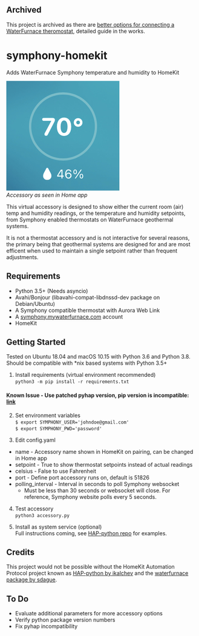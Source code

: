 ## Archived
This project is archived as there are [better options for connecting a WaterFurnace theromostat](https://github.com/ccutrer/waterfurnace_aurora), detailed guide in the works.

# symphony-homekit
Adds WaterFurnace Symphony temperature and humidity to HomeKit 

![Figure 1](fig-1.jpg)  
*Accessory as seen in Home app*

This virtual accessory is designed to show either the current room (air) temp and humidity readings, or the temperature and humidity setpoints, from Symphony enabled thermostats on WaterFurnace geothermal systems. 

It is not a thermostat accessory and is not interactive for several reasons, the primary being that geothermal systems are designed for and are most efficent when used to maintain a single setpoint rather than frequent adjustments.

## Requirements
* Python 3.5+ (Needs asyncio)
* Avahi/Bonjour (libavahi-compat-libdnssd-dev package on Debian/Ubuntu)
* A Symphony compatible thermostat with Aurora Web Link
* A [symphony.mywaterfurnace.com](https://symphony.mywaterfurnace.com) account
* HomeKit

## Getting Started
Tested on Ubuntu 18.04 and macOS 10.15 with Python 3.6 and Python 3.8. Should be compatible with \*nix based systems with Python 3.5+

1. Install requirements (virtual environment recommended)    
`python3 -m pip install -r requirements.txt`

#### Known Issue - Use patched pyhap version, pip version is incompatible: [link](https://github.com/drakebrian/pyhap)

2. Set environment variables    
`$ export SYMPHONY_USER='johndoe@gmail.com'`    
`$ export SYMPHONY_PWD='password'`

3. Edit config.yaml 
 * name - Accessory name shown in HomeKit on pairing, can be changed in Home app
 * setpoint - True to show thermostat setpoints instead of actual readings
 * celsius - False to use Fahrenheit
 * port - Define port accessory runs on, default is 51826
 * polling_interval - Interval in seconds to poll Symphony websocket    
     * Must be less than 30 seconds or websocket will close. For reference, Symphony website polls every 5 seconds.    

4. Test accessory    
`python3 accessory.py`

5. Install as system service (optional)    
Full instructions coming, see [HAP-python repo](https://github.com/ikalchev/HAP-python) for examples.

## Credits
This project would not be possible without the HomeKit Automation Protocol project known as [HAP-python by ikalchev](https://github.com/ikalchev/HAP-python) and the [waterfurnace package by sdague](https://github.com/sdague/waterfurnace).

## To Do
* Evaluate additional parameters for more accessory options
* Verify python package version numbers
* Fix pyhap incompatibility
